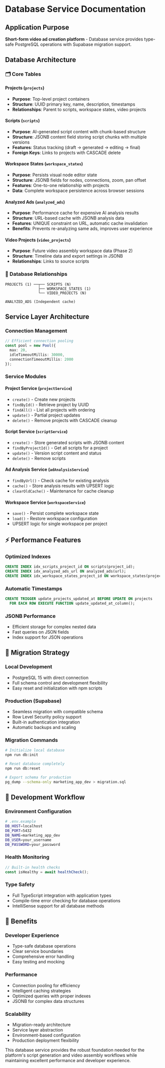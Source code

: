 # Database Service Documentation

## Application Purpose
**Short-form video ad creation platform** - Database service provides type-safe PostgreSQL operations with Supabase migration support.

## Database Architecture

### **🗂️ Core Tables**

#### **Projects** (`projects`)
- **Purpose**: Top-level project containers
- **Structure**: UUID primary key, name, description, timestamps
- **Relationships**: Parent to scripts, workspace states, video projects

#### **Scripts** (`scripts`) 
- **Purpose**: AI-generated script content with chunk-based structure
- **Structure**: JSONB content field storing script chunks with multiple versions
- **Features**: Status tracking (draft → generated → editing → final)
- **Foreign Keys**: Links to projects with CASCADE delete

#### **Workspace States** (`workspace_states`)
- **Purpose**: Persists visual node editor state
- **Structure**: JSONB fields for nodes, connections, zoom, pan offset
- **Features**: One-to-one relationship with projects
- **Data**: Complete workspace persistence across browser sessions

#### **Analyzed Ads** (`analyzed_ads`)
- **Purpose**: Performance cache for expensive AI analysis results
- **Structure**: URL-based cache with JSONB analysis data
- **Features**: UNIQUE constraint on URL, automatic cache invalidation
- **Benefits**: Prevents re-analyzing same ads, improves user experience

#### **Video Projects** (`video_projects`)
- **Purpose**: Future video assembly workspace data (Phase 2)
- **Structure**: Timeline data and export settings in JSONB
- **Relationships**: Links to source scripts

### **🔗 Database Relationships**
```
PROJECTS (1) ──┬── SCRIPTS (N)
               ├── WORKSPACE_STATES (1)
               └── VIDEO_PROJECTS (N)

ANALYZED_ADS (Independent cache)
```

## Service Layer Architecture

### **Connection Management**
```typescript
// Efficient connection pooling
const pool = new Pool({
  max: 20,
  idleTimeoutMillis: 30000,
  connectionTimeoutMillis: 2000
});
```

### **Service Modules**

#### **Project Service** (`projectService`)
- `create()` - Create new projects
- `findById()` - Retrieve project by UUID
- `findAll()` - List all projects with ordering
- `update()` - Partial project updates
- `delete()` - Remove projects with CASCADE cleanup

#### **Script Service** (`scriptService`)
- `create()` - Store generated scripts with JSONB content
- `findByProjectId()` - Get all scripts for a project
- `update()` - Version script content and status
- `delete()` - Remove scripts

#### **Ad Analysis Service** (`adAnalysisService`)
- `findByUrl()` - Check cache for existing analysis
- `cache()` - Store analysis results with UPSERT logic
- `clearOldCache()` - Maintenance for cache cleanup

#### **Workspace Service** (`workspaceService`)
- `save()` - Persist complete workspace state
- `load()` - Restore workspace configuration
- UPSERT logic for single workspace per project

## **⚡ Performance Features**

### **Optimized Indexes**
```sql
CREATE INDEX idx_scripts_project_id ON scripts(project_id);
CREATE INDEX idx_analyzed_ads_url ON analyzed_ads(url);
CREATE INDEX idx_workspace_states_project_id ON workspace_states(project_id);
```

### **Automatic Timestamps**
```sql
CREATE TRIGGER update_projects_updated_at BEFORE UPDATE ON projects
  FOR EACH ROW EXECUTE FUNCTION update_updated_at_column();
```

### **JSONB Performance**
- Efficient storage for complex nested data
- Fast queries on JSON fields
- Index support for JSON operations

## **🚀 Migration Strategy**

### **Local Development**
- PostgreSQL 15 with direct connection
- Full schema control and development flexibility
- Easy reset and initialization with npm scripts

### **Production (Supabase)**
- Seamless migration with compatible schema
- Row Level Security policy support
- Built-in authentication integration
- Automatic backups and scaling

### **Migration Commands**
```bash
# Initialize local database
npm run db:init

# Reset database completely  
npm run db:reset

# Export schema for production
pg_dump --schema-only marketing_app_dev > migration.sql
```

## **🔧 Development Workflow**

### **Environment Configuration**
```bash
# .env.example
DB_HOST=localhost
DB_PORT=5432
DB_NAME=marketing_app_dev
DB_USER=your_username
DB_PASSWORD=your_password
```

### **Health Monitoring**
```typescript
// Built-in health checks
const isHealthy = await healthCheck();
```

### **Type Safety**
- Full TypeScript integration with application types
- Compile-time error checking for database operations
- IntelliSense support for all database methods

## **🎯 Benefits**

### **Developer Experience**
- Type-safe database operations
- Clear service boundaries
- Comprehensive error handling
- Easy testing and mocking

### **Performance**
- Connection pooling for efficiency
- Intelligent caching strategies
- Optimized queries with proper indexes
- JSONB for complex data structures

### **Scalability**
- Migration-ready architecture
- Service layer abstraction
- Environment-based configuration
- Production deployment flexibility

This database service provides the robust foundation needed for the platform's script generation and video assembly workflows while maintaining excellent performance and developer experience.